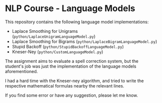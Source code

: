# NLP Course - Language Models

This repository contains the following language model implementations:

 * Laplace Smoothing for Unigrams (`python/LaplaceUnigramLanguageModel.py`)
 * Laplace Smoothing for Bigrams (`python/LaplaceBigramLanguageModel.py`)
 * Stupid Backoff (`python/StupidBackoffLanguageModel.py`)
 * Kneser-Ney (`python/CustomLanguageModel.py`)


The assignment aims to evaluate a spell correction system, but the student's job was just the implementation of the language models aforementioned.

I had a hard time with the Kneser-ney algorithm, and tried to write the respective mathematical formulas nearby the relevant lines.

If you find some error or have any suggestion, please let me know.
